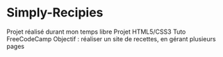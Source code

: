 # Simply-Recipies

Projet réalisé durant mon temps libre
Projet HTML5/CSS3
Tuto FreeCodeCamp
Objectif : réaliser un site de recettes, en gérant plusieurs pages

